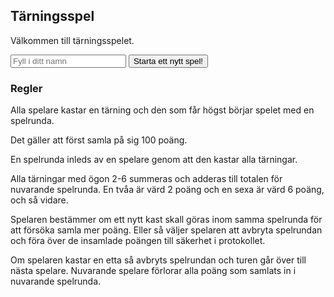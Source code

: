 ## Tärningsspel

Välkommen till tärningsspelet.

<form action="dg2/init" method="post">
    <input type="text" placeholder="Fyll i ditt namn" name="player-name" required>
    <input type="submit" value="Starta ett nytt spel!">
</form>

### Regler

Alla spelare kastar en tärning och den som får högst börjar spelet med en spelrunda.

Det gäller att först samla på sig 100 poäng.

En spelrunda inleds av en spelare genom att den kastar alla tärningar.

Alla tärningar med ögon 2-6 summeras och adderas till totalen för nuvarande spelrunda. En tvåa är värd 2 poäng och en sexa är värd 6 poäng, och så vidare.

Spelaren bestämmer om ett nytt kast skall göras inom samma spelrunda för att försöka samla mer poäng. Eller så väljer spelaren att avbryta spelrundan och föra över de insamlade poängen till säkerhet i protokollet.

Om spelaren kastar en etta så avbryts spelrundan och turen går över till nästa spelare. Nuvarande spelare förlorar alla poäng som samlats in i nuvarande spelrunda.
